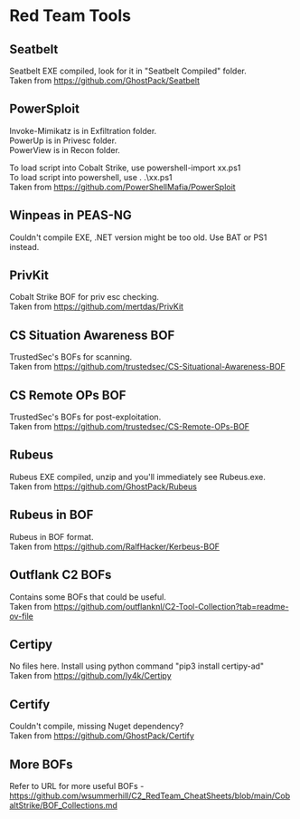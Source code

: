# Red Team Tools

## Seatbelt
Seatbelt EXE compiled, look for it in "Seatbelt Compiled" folder.  
Taken from https://github.com/GhostPack/Seatbelt

## PowerSploit
Invoke-Mimikatz is in Exfiltration folder.  
PowerUp is in Privesc folder.  
PowerView is in Recon folder.  
  
To load script into Cobalt Strike, use powershell-import xx.ps1  
To load script into powershell, use . .\xx.ps1  
Taken from https://github.com/PowerShellMafia/PowerSploit

## Winpeas in PEAS-NG
Couldn't compile EXE, .NET version might be too old. Use BAT or PS1 instead.  

## PrivKit
Cobalt Strike BOF for priv esc checking.  
Taken from https://github.com/mertdas/PrivKit

## CS Situation Awareness BOF
TrustedSec's BOFs for scanning.  
Taken from https://github.com/trustedsec/CS-Situational-Awareness-BOF

## CS Remote OPs BOF
TrustedSec's BOFs for post-exploitation.  
Taken from https://github.com/trustedsec/CS-Remote-OPs-BOF

## Rubeus
Rubeus EXE compiled, unzip and you'll immediately see Rubeus.exe.  
Taken from https://github.com/GhostPack/Rubeus

## Rubeus in BOF
Rubeus in BOF format.  
Taken from https://github.com/RalfHacker/Kerbeus-BOF

## Outflank C2 BOFs
Contains some BOFs that could be useful.  
Taken from https://github.com/outflanknl/C2-Tool-Collection?tab=readme-ov-file

## Certipy
No files here. Install using python command "pip3 install certipy-ad"  
Taken from https://github.com/ly4k/Certipy

## Certify
Couldn't compile, missing Nuget dependency?  
Taken from https://github.com/GhostPack/Certify

## More BOFs
Refer to URL for more useful BOFs - https://github.com/wsummerhill/C2_RedTeam_CheatSheets/blob/main/CobaltStrike/BOF_Collections.md
